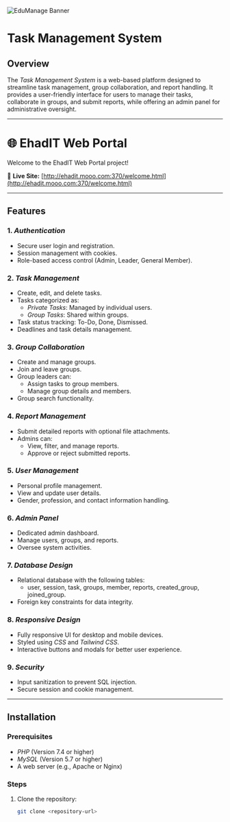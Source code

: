 ![EduManage Banner](https://imgur.com/a/zo9oE67)

# Task Management System

## Overview
The *Task Management System* is a web-based platform designed to streamline task management, group collaboration, and report handling. It provides a user-friendly interface for users to manage their tasks, collaborate in groups, and submit reports, while offering an admin panel for administrative oversight.

---
# 🌐 EhadIT Web Portal

Welcome to the EhadIT Web Portal project!

🚀 **Live Site:** [http://ehadit.mooo.com:370/welcome.html](http://ehadit.mooo.com:370/welcome.html)

---
## Features

### 1. *Authentication*
- Secure user login and registration.
- Session management with cookies.
- Role-based access control (Admin, Leader, General Member).

### 2. *Task Management*
- Create, edit, and delete tasks.
- Tasks categorized as:
  - *Private Tasks*: Managed by individual users.
  - *Group Tasks*: Shared within groups.
- Task status tracking: To-Do, Done, Dismissed.
- Deadlines and task details management.

### 3. *Group Collaboration*
- Create and manage groups.
- Join and leave groups.
- Group leaders can:
  - Assign tasks to group members.
  - Manage group details and members.
- Group search functionality.

### 4. *Report Management*
- Submit detailed reports with optional file attachments.
- Admins can:
  - View, filter, and manage reports.
  - Approve or reject submitted reports.

### 5. *User Management*
- Personal profile management.
- View and update user details.
- Gender, profession, and contact information handling.

### 6. *Admin Panel*
- Dedicated admin dashboard.
- Manage users, groups, and reports.
- Oversee system activities.

### 7. *Database Design*
- Relational database with the following tables:
  - user, session, task, groups, member, reports, created_group, joined_group.
- Foreign key constraints for data integrity.

### 8. *Responsive Design*
- Fully responsive UI for desktop and mobile devices.
- Styled using *CSS* and *Tailwind CSS*.
- Interactive buttons and modals for better user experience.

### 9. *Security*
- Input sanitization to prevent SQL injection.
- Secure session and cookie management.

---

## Installation

### Prerequisites
- *PHP* (Version 7.4 or higher)
- *MySQL* (Version 5.7 or higher)
- A web server (e.g., Apache or Nginx)

### Steps
1. Clone the repository:
   ```bash
   git clone <repository-url>
